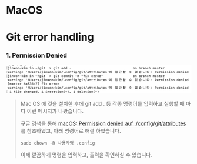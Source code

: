 # MacOS 

# Git error handling

### 1. Permission Denied

![error_img](README.assets/permission_error.png)

> Mac OS 에 깃을 설치한 후에 git add . 등 각종 명령어를 입력하고 실행할 때 마다 이런 메시지가 나왔습니다.
>
> 구글 검색을 통해 [macOS: Permission denied auf ./config/git/attributes](https://blog.friedlandreas.net/2019/10/macos-permission-denied-auf-config-git-attributes/) 를 참조하였고, 아래 명령어로 해결 하였습니다.
>
> ```shell
> sudo chown -R 사용자명 .config 
> ```
>
> 이제 깔끔하게 명령을 입력하고, 출력을 확인하실 수 있습니다.

